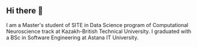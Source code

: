 ## Hi there 👋

I am a Master's student of SITE in Data Science program of Computational Neuroscience track at Kazakh-British Technical University. I graduated with a BSc in Software Engineering at Astana IT University.

<!--
**Alar-q/Alar-q** is a ✨ _special_ ✨ repository because its `README.md` (this file) appears on your GitHub profile.

Here are some ideas to get you started:

- 🔭 I’m currently working on ...
- 🌱 I’m currently learning ...
- 👯 I’m looking to collaborate on ...
- 🤔 I’m looking for help with ...
- 💬 Ask me about ...
- 📫 How to reach me: ...
- 😄 Pronouns: ...
- ⚡ Fun fact: ...
-->

